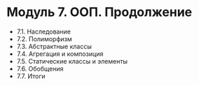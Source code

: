 # Модуль 7. ООП. Продолжение

* 7.1. Наследование
* 7.2. Полиморфизм
* 7.3. Абстрактные классы
* 7.4. Агрегация и композиция
* 7.5. Статические классы и элементы
* 7.6. Обобщения
* 7.7. Итоги
